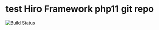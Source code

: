 # test Hiro Framework php11 git repo

[![Build Status](https://travis-ci.org/bgruszka/hiro.svg?branch=master)](https://travis-ci.org/bgruszka/hiro)
